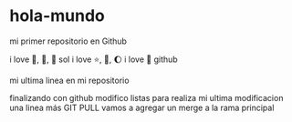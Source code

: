 # hola-mundo

mi primer repositorio en Github

i love :icecream:, :pizza:, :dog:
sol
 i love :star:, :book:, :moon: 
 i love :horse:
  github

mi ultima linea en mi repositorio


finalizando con github
modifico listas 
para realiza mi ultima modificacion
una linea más
GIT PULL 
vamos a agregar un merge a la rama principal
